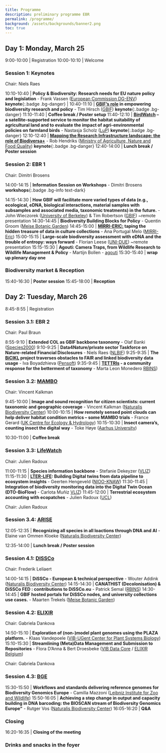 ```yaml
---
title: Programme
description: preliminary programme EBR
permalink: /programme/
background: /assets/backgrounds/banner2.png
toc: true
---
```


<style>
  .table td:first-of-type {
    width: 20%;
  }
</style>

## Day 1: Monday, March 25

 9:00-10:00 | Registration
10:00-10:10 | Welcome

### Session 1: Keynotes

Chair: Niels Raes

10:10-10:40 | **Policy & Biodiversity: Research needs for EU nature policy and legislation** - Frank Vassen ([European Commission DG-ENV](https://environment.ec.europa.eu/index_en)) **keynote**{:.badge .bg-danger} |
10:40-11:10 | **[GBIF’s role](https://www.biodiversity.be/EBRIII/abstracts/#gbifs-role-in-empowering-biodiversity-research-and-policy) in empowering biodiversity research and policy** - Tim Hirsch ([GBIF](https://www.gbif.org)) **keynote**{:.badge .bg-danger}
11:10-11:40 | **Coffee break / Poster setup** <i class="fas fa-coffee"></i>
11:40-12:10 | **[BirdWatch](https://www.biodiversity.be/EBRIII/abstracts/#birdwatch--a-satellite-supported-service-to-monitor-the-habitat-suitability-of-agricultural-land-and-to-evaluate-the-impact-of-agri-environmental-policies-on-farmland-birds) – a satellite-supported service to monitor the habitat suitability of agricultural land and to evaluate the impact of agri-environmental policies on farmland birds** - Nastasja Scholz ([LuP](https://www.lup-umwelt.de/)) **keynote**{:.badge .bg-danger}
12:10-12:40 | **[Mapping the Research Infrastructure landscape: the role of Biodiversa+](https://www.biodiversity.be/EBRIII/abstracts/#mapping-ri-landscape-the-role-of-biodiversa)** - Rob Hendriks ([Ministry of Agriculture, Nature and Food Quality](https://www.government.nl/ministries/ministry-of-agriculture-nature-and-food-quality)) **keynote**{:.badge .bg-danger}
12:40-14:00 | **Lunch break / Poster session** <i class="fas fa-coffee"></i>

### Session 2: EBR 1

Chair: Dimitri Brosens

14:00-14:15 | **Information Session on Workshops** - Dimitri Brosens **workshops**{:.badge .bg-info text-dark}

14:15-14:30 | **How GBIF will facilitate more varied types of data (e.g., ecological, eDNA, biological interactions, material samples with subsamples and associated media, taxonomic treatments) in the future.** - John Wieczorek ([University of Berkeley](https://www.berkeley.edu/)) & Tim Robertson ([GBIF](https://www.gbif.org)) ~remote presentation
14:30-14:45 | **Biodiversity Building Blocks for Policy** - Quentin Groom ([Meise Botanic Garden](https://www.plantentuinmeise.be/en))
14:45-15:00 | **[MIRRI-ERIC:](https://www.biodiversity.be/EBRIII/abstracts/#unlocking-the-hidden-treasure-mirri-erics-role-in-facilitating-access-to-culture-collection-data) taping the hidden treasure of data in culture collections** - Ana Portugal Melo ([MIRRI-Eric](https://www.mirri.org/))
15:00-15:15 | **Large-scale biodiversity assessment with eDNA and the trouble of entropy: ways forward** - Florian Leese ([UNI-DUE](https://www.uni-due.de/)) ~remote presentation
15:15-15:30 | **Agouti: Camera Traps, from Wildlife Research to Wildlife Management & Policy** - Martijn Bollen - [agouti](https://www.agouti.eu/)
15:30-15:40 | **wrap up plenary day one** 

### Biodiversity market & Reception <i class="fa fa-coffee"></i>

15:40-16:30 | **Poster session** 
15:45-18:00 | **Reception**

## Day 2: Tuesday, March 26

 8:45-8:55 | Registration

### Session 3.1: EBR 2

Chair: Paul Braun

 8:55-9:10 | **Extended COL as GBIF backbone taxonomy** - Olaf Banki ([Species2000](https://species2000.org/home))
 9:10-9:25 | **Data4Nature/private sector Taskforce on Nature-related Financial Disclosures** - Niels Raes ([NLBIF](https://www.nlbif.nl/))
 9:25-9:35 | **The [BiCIKL](https://www.biodiversity.be/EBRIII/abstracts/#lyubomir-penev-iva-boyadzhieva-and-the-bicikl-consortium) project traverses obstacles to FAIR and linked biodiversity data usage** - Iva Boyadzhieva ([Pensoft](https://pensoft.net/))
 9:35-9:45 | **[TETTRIs](https://www.biodiversity.be/EBRIII/abstracts/#the-bicikl-project-traverses-obstacles-to-fair-and-linked-biodiversity-data-usage) - a community response for the betterment of taxonomy** -  Marta Leon Monedero [RBINS](https://www.naturalsciences.be))

### Session 3.2: [MAMBO](https://www.mambo-project.eu/)

Chair: Vincent Kalkman

 9:45-10:00 | **Image and sound recognition for citizen scientists: current taxonomic and geographic coverage** - Vincent Kalkman ([Naturalis Biodiversity Center](https://www.naturalis.nl/en/modern-approaches-to-monitoring-of-biodiversity-mambo))
10:00-10:15 | **How remotely sensed point clouds can help deliver habitat condition metrics – some MAMBO trials** - France Gerard ([UK Centre for Ecology & Hydrology](https://www.ceh.ac.uk/))
10:15-10:30 | **Insect camera’s, counting insect the digital way** - Toke Høye ([Aarhus University](https://international.au.dk/))

10:30-11:00 | **Coffee break** <i class="fas fa-coffee"></i>

### Session 3.3: [LifeWatch](https://www.lifewatch.eu)

Chair: Julien Radoux

11:00-11:15 | **Species information backbone** - Stefanie Dekeyzer ([VLIZ](www.vliz.be))
11:15-11:30 | **[LTER-LIFE](https://www.biodiversity.be/EBRIII/abstracts/#building-digital-twins-from-data-pipeline-to-ecosystem-insights): Building Digital twins from data pipeline to ecosystem insights** - Geerten Hengeveld ([NIOO-KNAW](https://nioo.knaw.nl/en))
11:30-11:45 | **Integration of biodiversity monitoring data into the Digital Twin Ocean (DTO-BioFlow)** -  Carlota Muñiz [VLIZ](https://www.vliz.be))
11:45-12:00 | **Terrestrial ecosystem accounting with ecopatches** - Julien Radoux ([UCL](https://uclouvain.be/en/index.html))

Chair: Julien Radoux

### Session 3.4: [ARISE](https://www.arise-biodiversity.nl/)

12:05-12:35 | **Recognizing all species in all loactions through DNA and AI** - Elaine van Ommen Kloeke ([Naturalis Biodiversity Center](https://www.naturalis.nl/en/science/arise-knowing-nature-in-the-netherlands))

12:35-14:00 | **Lunch break / Poster session** <i class="fas fa-coffee"></i>

### Session 4.1: [DISSCo](https://www.dissco.eu/)

Chair: Frederik Leliaert

14:00-14:15 | **DiSSCo - European & technical perspective** - Wouter Addink ([Naturalis Biodiversity Center](https://www.naturalis.nl/en/science/dissco))
14:15-14:30 | **CANATHIST (Decolonisation) & DiSSCo FED : contributions to DiSSCo.eu** - Patrick Semal ([RBINS](https://www.naturalsciences.be))
14:30-14:45 | **GBIF hosted portals for DiSSCo nodes, and university collections use cases.** - Maarten Trekels ([Meise Botanic Garden](https://www.plantentuinmeise.be/en))

### Session 4.2: [ELIXIR](https://elixir-europe.org/)

Chair: Gabriela Dankova

14:50-15:10 | **Exploration of (non-)model plant genomes using the PLAZA platform.** - Klaas Vandepoele ([VIB-UGent Center for Plant Systems Biology](https://vib.be/en/research-and-impact/research-centers/center-plant-systems-biology#/))
15:10-15:30 | **Streamlining (Meta)Data Management and Submission to Repositories** - Flora D’Anna & Bert Droesbeke ([VIB Data Core](https://datacore.sites.vib.be/en) / [ELIXIR Belgium](https://www.elixir-belgium.org/))

Chair: Gabriela Dankova

### Session 4.3: [BGE](https://biodiversitygenomics.eu/)

15:30-15:50 | **Workflows and standards delivering reference genomes for Biodiversity Genomics Europe** - Camilla Mazzoni ([Leibniz Institute for Zoo and Wildlife](https://www.izw-berlin.de/en/home.html))
15:50-16:05 | **Achieving a step change in output and capacity building in DNA barcoding: the BIOSCAN stream of Biodiversity Genomics Europe"** - Rutger Vos ([Naturalis Biodiversity Center](https://www.naturalis.nl/biodiversity-genomics-europe-bge))
16:05-16:20 | **Q&A** 

### Closing

16:20-16:35 | **Closing of the meeting**

### Drinks and snacks in the foyer
